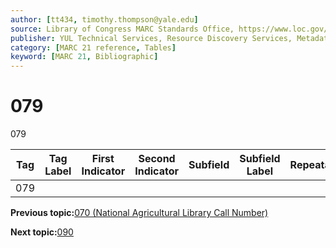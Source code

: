 ```yaml
---
author: [tt434, timothy.thompson@yale.edu]
source: Library of Congress MARC Standards Office, https://www.loc.gov/marc/bibliographic/bd079.html
publisher: YUL Technical Services, Resource Discovery Services, Metadata Services Unit
category: [MARC 21 reference, Tables]
keyword: [MARC 21, Bibliographic]
---
```


# 079

079

|Tag|Tag Label|First Indicator|Second Indicator|Subfield|Subfield Label|Repeatable|
|---|---------|---------------|----------------|--------|--------------|----------|
|079| | | | | | |

**Previous topic:**[070 \(National Agricultural Library Call Number\)](../tables/070_bib_table.md)

**Next topic:**[090](../tables/090_bib_table.md)

